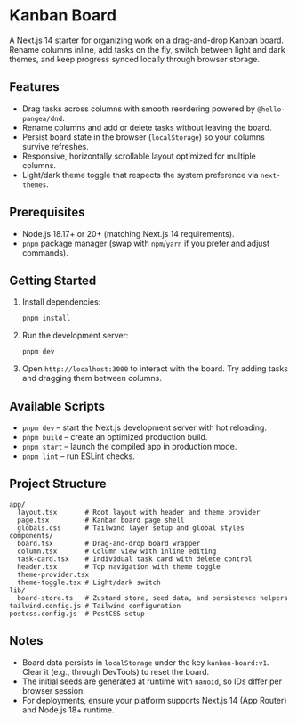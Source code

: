 # Kanban Board

A Next.js 14 starter for organizing work on a drag-and-drop Kanban board. Rename columns inline, add tasks on the fly, switch between light and dark themes, and keep progress synced locally through browser storage.

## Features

- Drag tasks across columns with smooth reordering powered by `@hello-pangea/dnd`.
- Rename columns and add or delete tasks without leaving the board.
- Persist board state in the browser (`localStorage`) so your columns survive refreshes.
- Responsive, horizontally scrollable layout optimized for multiple columns.
- Light/dark theme toggle that respects the system preference via `next-themes`.

## Prerequisites

- Node.js 18.17+ or 20+ (matching Next.js 14 requirements).
- `pnpm` package manager (swap with `npm`/`yarn` if you prefer and adjust commands).

## Getting Started

1. Install dependencies:
   ```bash
   pnpm install
   ```
2. Run the development server:
   ```bash
   pnpm dev
   ```
3. Open `http://localhost:3000` to interact with the board. Try adding tasks and dragging them between columns.

## Available Scripts

- `pnpm dev` – start the Next.js development server with hot reloading.
- `pnpm build` – create an optimized production build.
- `pnpm start` – launch the compiled app in production mode.
- `pnpm lint` – run ESLint checks.

## Project Structure

```
app/
  layout.tsx       # Root layout with header and theme provider
  page.tsx         # Kanban board page shell
  globals.css      # Tailwind layer setup and global styles
components/
  board.tsx        # Drag-and-drop board wrapper
  column.tsx       # Column view with inline editing
  task-card.tsx    # Individual task card with delete control
  header.tsx       # Top navigation with theme toggle
  theme-provider.tsx
  theme-toggle.tsx # Light/dark switch
lib/
  board-store.ts   # Zustand store, seed data, and persistence helpers
tailwind.config.js # Tailwind configuration
postcss.config.js  # PostCSS setup
```

## Notes

- Board data persists in `localStorage` under the key `kanban-board:v1`. Clear it (e.g., through DevTools) to reset the board.
- The initial seeds are generated at runtime with `nanoid`, so IDs differ per browser session.
- For deployments, ensure your platform supports Next.js 14 (App Router) and Node.js 18+ runtime.
